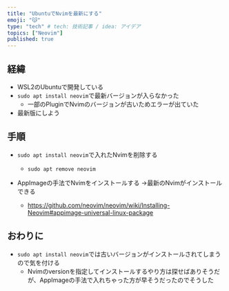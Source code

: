 ```yaml
---
title: "UbuntuでNvimを最新にする"
emoji: "😽"
type: "tech" # tech: 技術記事 / idea: アイデア
topics: ["Neovim"]
published: true
---
```


## 経緯

- WSL2のUbuntuで開発している
- `sudo apt install neovim`で最新バージョンが入らなかった
  - 一部のPluginでNvimのバージョンが古いためエラーが出ていた
- 最新版にしよう

## 手順

- `sudo apt install neovim`で入れたNvimを削除する
  - `sudo apt remove neovim`

- AppImageの手法でNvimをインストールする
→最新のNvimがインストールできる
  - https://github.com/neovim/neovim/wiki/Installing-Neovim#appimage-universal-linux-package

## おわりに

- `sudo apt install neovim`では古いバージョンがインストールされてしまうので気を付ける
  - Nvimのversionを指定してインストールするやり方は探せばありそうだが、AppImageの手法で入れちゃった方が早そうだったのでそうした
